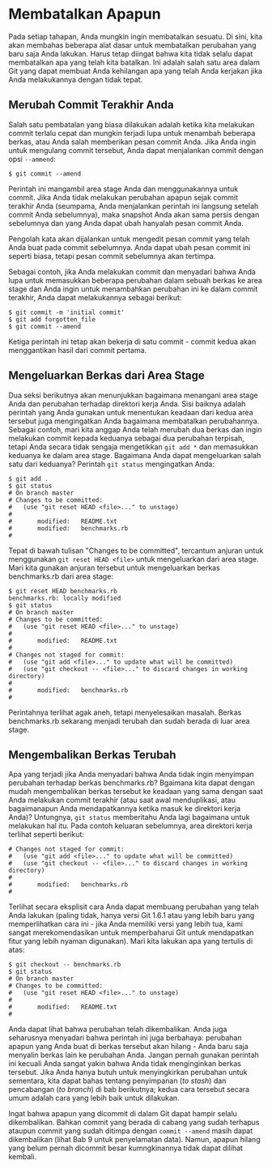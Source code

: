 # Membatalkan Apapun

Pada setiap tahapan, Anda mungkin ingin membatalkan sesuatu. Di sini, kita akan membahas beberapa alat dasar untuk membatalkan perubahan yang baru saja Anda lakukan. Harus tetap diingat bahwa kita tidak selalu dapat membatalkan apa yang telah kita batalkan. Ini adalah salah satu area dalam Git yang dapat membuat Anda kehilangan apa yang telah Anda kerjakan jika Anda melakukannya dengan tidak tepat.

## Merubah Commit Terakhir Anda

Salah satu pembatalan yang biasa dilakukan adalah ketika kita melakukan commit terlalu cepat dan mungkin terjadi lupa untuk menambah beberapa berkas, atau Anda salah memberikan pesan commit Anda. Jika Anda ingin untuk mengulang commit tersebut, Anda dapat menjalankan commit dengan opsi `--ammend`:

	$ git commit --amend

Perintah ini mangambil area stage Anda dan menggunakannya untuk commit. Jika Anda tidak melakukan perubahan apapun sejak commit terakhir Anda (seumpama, Anda menjalankan perintah ini langsung setelah commit Anda sebelumnya), maka snapshot Anda akan sama persis dengan sebelumnya dan yang Anda dapat ubah hanyalah pesan commit Anda.

Pengolah kata akan dijalankan untuk mengedit pesan commit yang telah Anda buat pada commit sebelumnya. Anda dapat ubah pesan commit ini seperti biasa, tetapi pesan commit sebelumnya akan tertimpa.

Sebagai contoh, jika Anda melakukan commit dan menyadari bahwa Anda lupa untuk memasukkan beberapa perubahan dalam sebuah berkas ke area stage dan Anda ingin untuk menambahkan perubahan ini ke dalam commit terakhir, Anda dapat melakukannya sebagai berikut:

	$ git commit -m 'initial commit'
	$ git add forgotten_file
	$ git commit --amend 

Ketiga perintah ini tetap akan bekerja di satu commit - commit kedua akan menggantikan hasil dari commit pertama.

## Mengeluarkan Berkas dari Area Stage

Dua seksi berikutnya akan menunjukkan bagaimana menangani area stage Anda dan perubahan terhadap direktori kerja Anda. Sisi baiknya adalah perintah yang Anda gunakan untuk menentukan keadaan dari kedua area tersebut juga mengingatkan Anda bagaimana membatalkan perubahannya. Sebagai contoh, mari kita anggap Anda telah merubah dua berkas dan ingin melakukan commit kepada keduanya sebagai dua perubahan terpisah, tetapi Anda secara tidak sengaja mengetikkan `git add *` dan memasukkan keduanya ke dalam area stage. Bagaimana Anda dapat mengeluarkan salah satu dari keduanya? Perintah `git status` mengingatkan Anda:

	$ git add .
	$ git status
	# On branch master
	# Changes to be committed:
	#   (use "git reset HEAD <file>..." to unstage)
	#
	#       modified:   README.txt
	#       modified:   benchmarks.rb
	#

Tepat di bawah tulisan "Changes to be committed", tercantum anjuran untuk menggunakan `git reset HEAD <file>` untuk mengeluarkan dari area stage. Mari kita gunakan anjuran tersebut untuk mengeluarkan berkas benchmarks.rb dari area stage:

	$ git reset HEAD benchmarks.rb 
	benchmarks.rb: locally modified
	$ git status
	# On branch master
	# Changes to be committed:
	#   (use "git reset HEAD <file>..." to unstage)
	#
	#       modified:   README.txt
	#
	# Changes not staged for commit:
	#   (use "git add <file>..." to update what will be committed)
	#   (use "git checkout -- <file>..." to discard changes in working directory)
	#
	#       modified:   benchmarks.rb
	#

Perintahnya terlihat agak aneh, tetapi menyelesaikan masalah. Berkas benchmarks.rb sekarang menjadi  terubah dan sudah berada di luar area stage.

## Mengembalikan Berkas Terubah

Apa yang terjadi jika Anda menyadari bahwa Anda tidak ingin menyimpan perubahan terhadap berkas benchmarks.rb? Bgaimana kita dapat dengan mudah mengembalikan berkas tersebut ke keadaan yang sama dengan saat Anda melakukan commit terakhir (atau saat awal menduplikasi, atau bagaimanapun Anda mendapatkannya ketika masuk ke direktori kerja Anda)? Untungnya, `git status` memberitahu Anda lagi bagaimana untuk melakukan hal itu. Pada contoh keluaran sebelumnya, area direktori kerja terlihat seperti berikut:

	# Changes not staged for commit:
	#   (use "git add <file>..." to update what will be committed)
	#   (use "git checkout -- <file>..." to discard changes in working directory)
	#
	#       modified:   benchmarks.rb
	#

Terlihat secara eksplisit cara Anda dapat membuang perubahan yang telah Anda lakukan (paling tidak, hanya versi Git 1.6.1 atau yang lebih baru yang memperlihatkan cara ini - jika Anda memiliki versi yang lebih tua, kami sangat merekomendasikan untuk memperbaharui Git untuk mendapatkan fitur yang lebih nyaman digunakan). Mari kita lakukan apa yang tertulis di atas:

	$ git checkout -- benchmarks.rb
	$ git status
	# On branch master
	# Changes to be committed:
	#   (use "git reset HEAD <file>..." to unstage)
	#
	#       modified:   README.txt
	#

Anda dapat lihat bahwa perubahan telah dikembalikan. Anda juga seharusnya menyadari bahwa perintah ini juga berbahaya: perubahan apapun yang Anda buat di berkas tersebut akan hilang - Anda baru saja menyalin berkas lain ke perubahan Anda. Jangan pernah gunakan perintah ini kecuali Anda sangat yakin bahwa Anda tidak menginginkan berkas tersebut. Jika Anda hanya butuh untuk menyingkirkan perubahan untuk sementara, kita dapat bahas tentang penyimpanan (_to stash_) dan pencabangan (_to branch_) di bab berikutnya; kedua cara tersebut secara umum adalah cara yang lebih baik untuk dilakukan.

Ingat bahwa apapun yang dicommit di dalam Git dapat hampir selalu dikembalikan. Bahkan commit yang berada di cabang yang sudah terhapus ataupun commit yang sudah ditimpa dengan `commit --amend` masih dapat dikembalikan (lihat Bab 9 untuk penyelamatan data). Namun, apapun hilang yang belum pernah dicommit besar kumngkinannya tidak dapat dilihat kembali.
